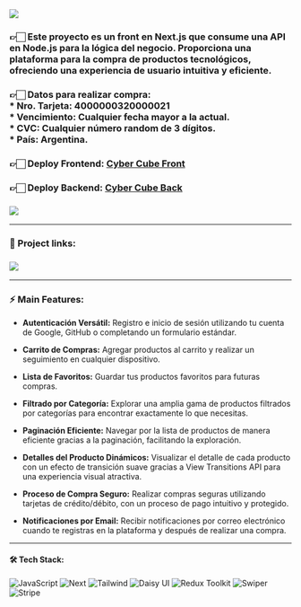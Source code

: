 <img align="center" src="https://res.cloudinary.com/dzm5lgpyv/image/upload/v1706745355/cyber%20cube%20backend%20ecommerce/proyecto-cyberCube_awweds.png">

<h3>👉🏻 Este proyecto es un front en Next.js que consume una API en Node.js para la lógica del negocio. Proporciona una plataforma para la compra de productos tecnológicos, ofreciendo una experiencia de usuario intuitiva y eficiente.</h3>

<h3>👉🏻 Datos para realizar compra:</br>
* Nro. Tarjeta: 4000000320000021 </br>
* Vencimiento: Cualquier fecha mayor a la actual. </br>
* CVC: Cualquier número random de 3 dígitos. </br>
* País: Argentina.
</h3>

<h3>👉🏻 <b>Deploy Frontend: <a href="https://ecommerce-next-js-ebon.vercel.app/">Cyber Cube Front</a></b></h3>
<h3>👉🏻 <b>Deploy Backend: <a href="https://backend-nodejs-self.vercel.app/api/products?page=1">Cyber Cube Back</a></b></h3>

<h3>
  <a href="https://www.loom.com/share/9b59a0e70e814cfe8116e348888ab1c2?sid=05b36b80-17c5-4639-98b0-3ef22b2204a8"> 
    <img src="https://img.shields.io/badge/Video Preview%20-625DF5.svg?&style=for-the-badge&logo=loom&logoColor=white"/>
  </a>
</h3>

<hr/>

### 🔗 Project links:

<h3>
  <a href="https://github.com/francobuceta/Backend-Nodejs"> 
    <img src="https://img.shields.io/badge/-Backend-606060?style=for-the-badge&logo=nodedotjs&logoColor=white"/>
  </a> 
</h3>

<hr/>

### ⚡ Main Features:

* <b>Autenticación Versátil:</b> Registro e inicio de sesión utilizando tu cuenta de Google, GitHub o completando un formulario estándar.

* <b>Carrito de Compras:</b> Agregar productos al carrito y realizar un seguimiento en cualquier dispositivo.

* <b>Lista de Favoritos:</b> Guardar tus productos favoritos para futuras compras.

* <b>Filtrado por Categoría:</b> Explorar una amplia gama de productos filtrados por categorías para encontrar exactamente lo que necesitas.

* <b>Paginación Eficiente:</b> Navegar por la lista de productos de manera eficiente gracias a la paginación, facilitando la exploración.

* <b>Detalles del Producto Dinámicos:</b> Visualizar el detalle de cada producto con un efecto de transición suave gracias a View Transitions API para una experiencia visual atractiva.

* <b>Proceso de Compra Seguro:</b> Realizar compras seguras utilizando tarjetas de crédito/débito, con un proceso de pago intuitivo y protegido.

* <b>Notificaciones por Email:</b> Recibir notificaciones por correo electrónico cuando te registras en la plataforma y después de realizar una compra.

<hr/>

#### 🛠️ Tech Stack:

![JavaScript](https://img.shields.io/badge/JavaScript-F7DF1E?style=for-the-badge&logo=JavaScript&logoColor=black) 
![Next](https://img.shields.io/badge/-Next-000000?style=for-the-badge&logo=nextdotjs&logoColor=white) 
![Tailwind](https://img.shields.io/badge/-Tailwind-06B6D4?logo=tailwind-css&logoColor=white&style=for-the-badge)
![Daisy UI](https://img.shields.io/badge/-Daisy%20UI-5A0EF8?style=for-the-badge&logo=#5A0EF8&logoColor=white)
![Redux Toolkit](https://img.shields.io/badge/Redux%20Toolkit-764ABC?style=for-the-badge&logo=Redux&logoColor=white)
![Swiper](https://img.shields.io/badge/-Swiper-6332F6?style=for-the-badge&logo=swiper&logoColor=white)
![Stripe](https://img.shields.io/badge/-Stripe-008CDD?style=for-the-badge&logo=stripe&logoColor=white)
